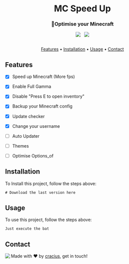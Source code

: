 <h1 align="center">
	MC Speed Up
</h1>

<h3 align="center">
	🚀Optimise your Minecraft
</h3>

<p align="center">
	<img src="https://img.shields.io/github/last-commit/AuchenDevs/MC-SPEED-UP?color=blue"/>
 	<img scr="https://img.shields.io/github/downloads/AuchenDevs/MC-SPEED-UP/total?color=blue"/>
 	<img scr="https://img.shields.io/github/languages/code-size/AuchenDevs/MC-SPEED-UP"/>
	<img src="https://img.shields.io/github/issues-raw/AuchenDevs/MC-SPEED-UP?color=blue"/>
</p>
<p align="centre">
  <img scr="https://img.shields.io/github/stars/AuchenDevs/MC-SPEED-UP?style=plastic"/>
</p>
<p align="center">
	<a href="#features">Features</a> •
	<a href="#installation">Installation</a> •
	<a href="#usage">Usage</a> • 
	<a href="#contact">Contact</a> 
</p>

## Features
* [x] Speed up Minecraft (More fps)
* [x] Enable Full Gamma
* [x] Disable "Press E to open inventory"
* [x] Backup your Minecraft config
* [x] Update checker
* [x] Change your username
* [ ] Auto Updater 
* [ ] Themes
* [ ] Optimise Options_of


## Installation
To Install this project, follow the steps above:
```bat
# Download the last version here
```

## Usage
To use this project, follow the steps above:
```bat
Just execute the bat
```

## Contact
<img align="left" src="https://avatars.githubusercontent.com/craciu25yt?size=100">

Made with ❤️ by [cracius](https://github.com/craciu25yt), get in touch!


<br clear="left"/>
